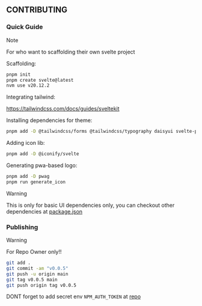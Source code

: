## CONTRIBUTING

### Quick Guide

>[!NOTE]
> For who want to scaffolding their own svelte project

Scaffolding:

```bash
pnpm init
pnpm create svelte@latest
nvm use v20.12.2
```

Integrating tailwind:

https://tailwindcss.com/docs/guides/sveltekit

Installing dependencies for theme:

```bash
pnpm add -D @tailwindcss/forms @tailwindcss/typography daisyui svelte-preprocess postcss-load-config
```

Adding icon lib:

```bash
pnpm add -D @iconify/svelte
```

Generating pwa-based logo:
```bash
pnpm add -D pwag
pnpm run generate_icon
```

>[!WARNING]
> This is only for basic UI dependencies only, you can checkout other dependencies at [package.json](./package.json)

### Publishing

>[!WARNING]
> For Repo Owner only!!

```bash
git add .
git commit -am "v0.0.5"
git push -u origin main
git tag v0.0.5 main
git push origin tag v0.0.5
```

DONT forget to add secret env `NPM_AUTH_TOKEN` at [repo](https://github.com/Ratimon/solid-grinder/settings/secrets/actions)